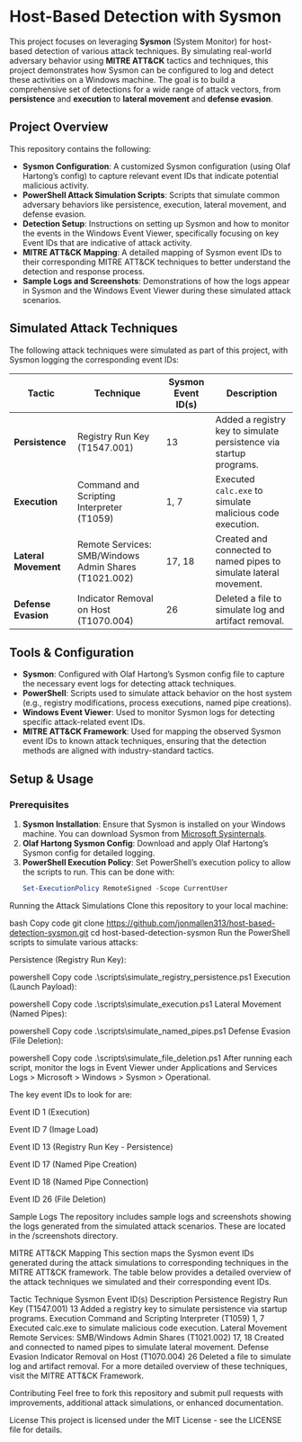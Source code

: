 # Host-Based Detection with Sysmon

This project focuses on leveraging **Sysmon** (System Monitor) for host-based detection of various attack techniques. By simulating real-world adversary behavior using **MITRE ATT&CK** tactics and techniques, this project demonstrates how Sysmon can be configured to log and detect these activities on a Windows machine. The goal is to build a comprehensive set of detections for a wide range of attack vectors, from **persistence** and **execution** to **lateral movement** and **defense evasion**.

## Project Overview

This repository contains the following:
- **Sysmon Configuration**: A customized Sysmon configuration (using Olaf Hartong’s config) to capture relevant event IDs that indicate potential malicious activity.
- **PowerShell Attack Simulation Scripts**: Scripts that simulate common adversary behaviors like persistence, execution, lateral movement, and defense evasion.
- **Detection Setup**: Instructions on setting up Sysmon and how to monitor the events in the Windows Event Viewer, specifically focusing on key Event IDs that are indicative of attack activity.
- **MITRE ATT&CK Mapping**: A detailed mapping of Sysmon event IDs to their corresponding MITRE ATT&CK techniques to better understand the detection and response process.
- **Sample Logs and Screenshots**: Demonstrations of how the logs appear in Sysmon and the Windows Event Viewer during these simulated attack scenarios.

## Simulated Attack Techniques

The following attack techniques were simulated as part of this project, with Sysmon logging the corresponding event IDs:

| Tactic               | Technique                                          | Sysmon Event ID(s) | Description                                                                 |
|----------------------|----------------------------------------------------|--------------------|-----------------------------------------------------------------------------|
| **Persistence**       | Registry Run Key (T1547.001)                       | 13                 | Added a registry key to simulate persistence via startup programs.          |
| **Execution**         | Command and Scripting Interpreter (T1059)          | 1, 7               | Executed `calc.exe` to simulate malicious code execution.                   |
| **Lateral Movement**  | Remote Services: SMB/Windows Admin Shares (T1021.002) | 17, 18             | Created and connected to named pipes to simulate lateral movement.          |
| **Defense Evasion**   | Indicator Removal on Host (T1070.004)             | 26                 | Deleted a file to simulate log and artifact removal.                        |

## Tools & Configuration

- **Sysmon**: Configured with Olaf Hartong’s Sysmon config file to capture the necessary event logs for detecting attack techniques.
- **PowerShell**: Scripts used to simulate attack behavior on the host system (e.g., registry modifications, process executions, named pipe creations).
- **Windows Event Viewer**: Used to monitor Sysmon logs for detecting specific attack-related event IDs.
- **MITRE ATT&CK Framework**: Used for mapping the observed Sysmon event IDs to known attack techniques, ensuring that the detection methods are aligned with industry-standard tactics.

## Setup & Usage

### Prerequisites
1. **Sysmon Installation**: Ensure that Sysmon is installed on your Windows machine. You can download Sysmon from [Microsoft Sysinternals](https://docs.microsoft.com/en-us/sysinternals/downloads/sysmon).
2. **Olaf Hartong Sysmon Config**: Download and apply Olaf Hartong’s Sysmon config for detailed logging.
3. **PowerShell Execution Policy**: Set PowerShell’s execution policy to allow the scripts to run. This can be done with:
   ```powershell
   Set-ExecutionPolicy RemoteSigned -Scope CurrentUser
Running the Attack Simulations
Clone this repository to your local machine:

bash
Copy code
git clone https://github.com/jonmallen313/host-based-detection-sysmon.git
cd host-based-detection-sysmon
Run the PowerShell scripts to simulate various attacks:

Persistence (Registry Run Key):

powershell
Copy code
.\scripts\simulate_registry_persistence.ps1
Execution (Launch Payload):

powershell
Copy code
.\scripts\simulate_execution.ps1
Lateral Movement (Named Pipes):

powershell
Copy code
.\scripts\simulate_named_pipes.ps1
Defense Evasion (File Deletion):

powershell
Copy code
.\scripts\simulate_file_deletion.ps1
After running each script, monitor the logs in Event Viewer under Applications and Services Logs > Microsoft > Windows > Sysmon > Operational.

The key event IDs to look for are:

Event ID 1 (Execution)

Event ID 7 (Image Load)

Event ID 13 (Registry Run Key - Persistence)

Event ID 17 (Named Pipe Creation)

Event ID 18 (Named Pipe Connection)

Event ID 26 (File Deletion)

Sample Logs
The repository includes sample logs and screenshots showing the logs generated from the simulated attack scenarios. These are located in the /screenshots directory.

MITRE ATT&CK Mapping
This section maps the Sysmon event IDs generated during the attack simulations to corresponding techniques in the MITRE ATT&CK framework. The table below provides a detailed overview of the attack techniques we simulated and their corresponding event IDs.

Tactic	Technique	Sysmon Event ID(s)	Description
Persistence	Registry Run Key (T1547.001)	13	Added a registry key to simulate persistence via startup programs.
Execution	Command and Scripting Interpreter (T1059)	1, 7	Executed calc.exe to simulate malicious code execution.
Lateral Movement	Remote Services: SMB/Windows Admin Shares (T1021.002)	17, 18	Created and connected to named pipes to simulate lateral movement.
Defense Evasion	Indicator Removal on Host (T1070.004)	26	Deleted a file to simulate log and artifact removal.
For a more detailed overview of these techniques, visit the MITRE ATT&CK Framework.

Contributing
Feel free to fork this repository and submit pull requests with improvements, additional attack simulations, or enhanced documentation.

License
This project is licensed under the MIT License - see the LICENSE file for details.
